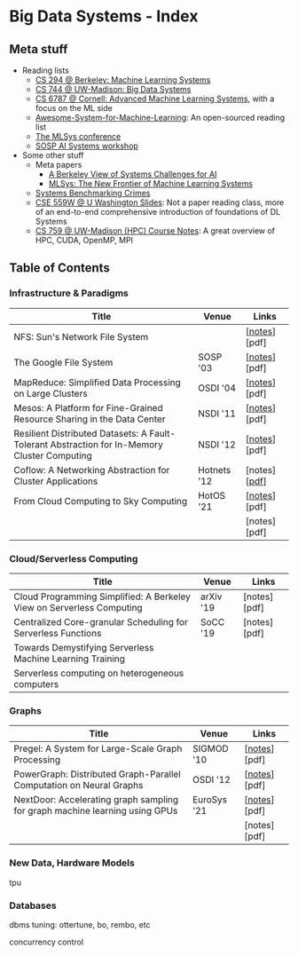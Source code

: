 # Big Data Systems - Index

## Meta stuff

* Reading lists
  * [CS 294 @ Berkeley: Machine Learning Systems](https://ucbrise.github.io/cs294-ai-sys-fa19/)
  * [CS 744 @ UW-Madison: Big Data Systems](http://pages.cs.wisc.edu/\~shivaram/cs744-fa20/)
  * [CS 6787 @ Cornell: Advanced Machine Learning Systems](https://www.cs.cornell.edu/courses/cs6787/2020fa/), with a focus on the ML side
  * [Awesome-System-for-Machine-Learning](https://github.com/HuaizhengZhang/Awesome-System-for-Machine-Learning): An open-sourced reading list
  * [The MLSys conference](https://mlsys.org/)
  * [SOSP AI Systems workshop](http://learningsys.org/sosp19/acceptedpapers.html)
* Some other stuff
  * Meta papers
    * [A Berkeley View of Systems Challenges for AI](https://thodrek.github.io/CS839\_spring18/papers/EECS-2017-159.pdf)
    * [MLSys: The New Frontier of Machine Learning Systems](https://arxiv.org/pdf/1904.03257.pdf)
  * [Systems Benchmarking Crimes](https://www.cse.unsw.edu.au/\~gernot/benchmarking-crimes.html)
  * [CSE 559W @ U Washington Slides](http://dlsys.cs.washington.edu/schedule): Not a paper reading class, more of an end-to-end comprehensive introduction of foundations of DL Systems
  * [CS 759 @ UW-Madison (HPC) Course Notes](../cs759-hpc-course-notes/): A great overview of HPC, CUDA, OpenMP, MPI

## Table of Contents

### Infrastructure & Paradigms

| Title                                                                                        | Venue       | Links                                                                                                             |
| -------------------------------------------------------------------------------------------- | ----------- | ----------------------------------------------------------------------------------------------------------------- |
| NFS: Sun's Network File System                                                               |             | \[[notes](../../operating-systems/index/nfs-suns-network-file-system.md)] \[pdf]                                  |
| The Google File System                                                                       | SOSP '03    | \[[notes](the-google-file-system.md)] \[pdf]                                                                      |
| MapReduce: Simplified Data Processing on Large Clusters                                      | OSDI '04    | \[[notes](mapreduce-simplified-data-processing-on-large-clusters.md)] \[pdf]                                      |
| Mesos: A Platform for Fine-Grained Resource Sharing in the Data Center                       | NSDI '11    | \[[notes](mesos-a-platform-for-fine-grained-resource-sharing-in-the-data-center.md)] \[pdf]                       |
| Resilient Distributed Datasets: A Fault-Tolerant Abstraction for In-Memory Cluster Computing | NSDI '12    | \[[notes](resilient-distributed-datasets-a-fault-tolerant-abstraction-for-in-memory-cluster-computing.md)] \[pdf] |
| Coflow: A Networking Abstraction for Cluster Applications                                    | Hotnets '12 | \[notes] \[[pdf](https://conferences.sigcomm.org/hotnets/2012/papers/hotnets12-final51.pdf)]                      |
| From Cloud Computing to Sky Computing                                                        | HotOS '21   | \[[notes](from-cloud-computing-to-sky-computing.md)] \[pdf]                                                       |
|                                                                                              |             | \[notes] \[pdf]                                                                                                   |

### Cloud/Serverless Computing

| Title                                                                 | Venue     | Links           |
| --------------------------------------------------------------------- | --------- | --------------- |
| Cloud Programming Simplified: A Berkeley View on Serverless Computing | arXiv '19 | \[notes] \[pdf] |
| Centralized Core-granular Scheduling for Serverless Functions         | SoCC '19  | \[notes] \[pdf] |
| Towards Demystifying Serverless Machine Learning Training             |           |                 |
| Serverless computing on heterogeneous computers                       |           |                 |

### Graphs

| Title                                                                       | Venue       | Links                                                                                     |
| --------------------------------------------------------------------------- | ----------- | ----------------------------------------------------------------------------------------- |
| Pregel: A System for Large-Scale Graph Processing                           | SIGMOD '10  | \[[notes](pregel-a-system-for-large-scale-graph-processing.md)] \[pdf]                    |
| PowerGraph: Distributed Graph-Parallel Computation on Neural Graphs         | OSDI '12    | \[[notes](powergraph-distributed-graph-parallel-computation-on-natural-graphs.md)] \[pdf] |
| NextDoor: Accelerating graph sampling for graph machine learning using GPUs | EuroSys '21 | \[[notes](accelerating-graph-sampling-for-graph-machine-learning-using-gpus.md)] \[pdf]   |
|                                                                             |             | \[notes] \[pdf]                                                                           |

### New Data, Hardware Models

tpu

### Databases

dbms tuning: ottertune, bo, rembo, etc

concurrency control



